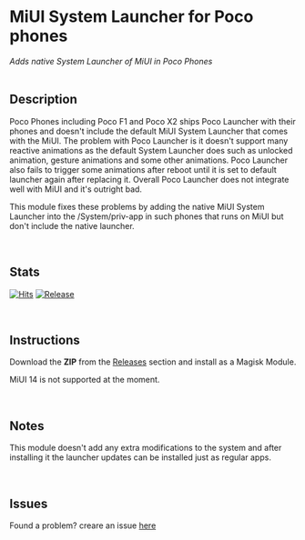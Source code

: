# MiUI System Launcher for Poco phones
*Adds native System Launcher of MiUI in Poco Phones*
<br>
<br>

## Description
Poco Phones including Poco F1 and Poco X2 ships Poco Launcher with their phones 
and doesn't include the default MiUI System Launcher that comes with the MiUI. 
The problem with Poco Launcher is it doesn't support many reactive animations as 
the default System Launcher does such as unlocked animation, gesture animations and 
some other animations. Poco Launcher also fails to trigger some animations 
after reboot until it is set to default launcher again after replacing it. Overall Poco 
Launcher does not integrate well with MiUI and it's outright bad.

This module fixes these problems by adding the native MiUI System Launcher into the 
/System/priv-app in such phones that runs on MiUI but don't include the native launcher.

<br>

## Stats

[![Hits](https://hits.seeyoufarm.com/api/count/incr/badge.svg?url=https%3A%2F%2Fgithub.com%2FHamza417%2FSystemLauncher&count_bg=%23FF6824&title_bg=%23555555&icon=pinboard.svg&icon_color=%23E7E7E7&title=Total+Visits&edge_flat=false)](https://hits.seeyoufarm.com) [![Release](https://img.shields.io/github/downloads/Hamza417/SystemLauncher/total?color=green&label=Total%20Downloads&logo=github)](https://github.com/Hamza417/SystemLauncher/releases)

<br>

## Instructions

Download the **ZIP** from the [Releases](https://github.com/Hamza417/SystemLauncher/releases) 
section and install as a Magisk Module.

MiUI 14 is not supported at the moment.

<br>

## Notes
This module doesn't add any extra modifications to the system and after installing 
it the launcher updates can be installed just as regular apps.

<br>

## Issues
Found a problem? creare an issue [here](https://github.com/Hamza417/SystemLauncher/here) 

